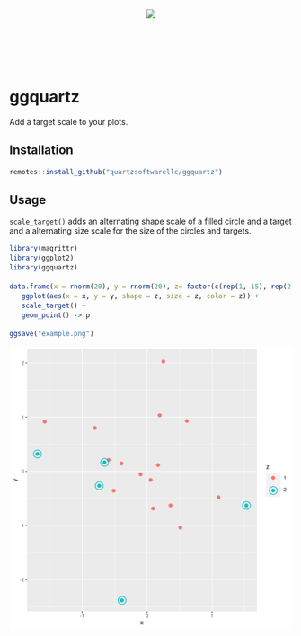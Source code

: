 <div style="display: flex; justify-content: center;"><img href="https://quartzsoftware.com" src="https://quartzsoftware-assets.s3.amazonaws.com/logo.svg" height="100"/></div>

# ggquartz

Add a target scale to your plots.
## Installation 

```R
remotes::install_github("quartzsoftwarellc/ggquartz")
```

## Usage

`scale_target()` adds an alternating shape scale of a filled circle and a target and a alternating size scale for the size of the circles and targets.

```R
library(magrittr)
library(ggplot2)
library(ggquartz)

data.frame(x = rnorm(20), y = rnorm(20), z= factor(c(rep(1, 15), rep(2, 5)))) %>%
   ggplot(aes(x = x, y = y, shape = z, size = z, color = z)) +
   scale_target() +
   geom_point() -> p

ggsave("example.png")
```

![plot](./example.png)